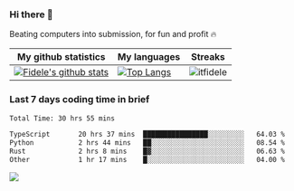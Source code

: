 ### Hi there 👋
<p>Beating computers into submission, for fun and profit 🔥</p>

|My github statistics|My languages|Streaks|
|-|-|-|
|[![Fidele's github stats](https://github-readme-stats.vercel.app/api?username=itfidele&count_private=true&show_icons=true&theme=dark&hide_title=true)](https://github.com/itfidele)|[![Top Langs](https://github-readme-stats.vercel.app/api/top-langs/?username=itfidele&show_icons=true&langs_count=8&theme=dark&layout=compact&hide_title=true)](https://github.com/itfidele)|![itfidele](https://github-readme-streak-stats.herokuapp.com/?user=itfidele&theme=dark)

### Last 7 days coding time in brief
<!--START_SECTION:waka-->

```txt
Total Time: 30 hrs 55 mins

TypeScript       20 hrs 37 mins  ████████████████░░░░░░░░░   64.03 %
Python           2 hrs 44 mins   ██░░░░░░░░░░░░░░░░░░░░░░░   08.54 %
Rust             2 hrs 8 mins    █▓░░░░░░░░░░░░░░░░░░░░░░░   06.63 %
Other            1 hr 17 mins    █░░░░░░░░░░░░░░░░░░░░░░░░   04.00 %
```

<!--END_SECTION:waka-->

![](https://komarev.com/ghpvc/?username=itfidele)
